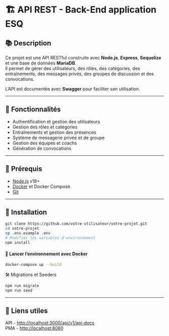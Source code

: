 # 🏗️ API REST - Back-End application ESQ

## 📚 Description

Ce projet est une API RESTful construite avec **Node.js**, **Express**, **Sequelize** et une base de données **MariaDB**.  
Il permet de gérer des utilisateurs, des rôles, des catégories, des entraînements, des messages privés, des groupes de discussion et des convocations.

L’API est documentée avec **Swagger** pour faciliter son utilisation.

---

## 🚀 Fonctionnalités

- Authentification et gestion des utilisateurs
- Gestion des rôles et catégories
- Entraînements et gestion des présences
- Système de messagerie privée et de groupe
- Gestion des équipes et coachs
- Génération de convocations

---

## 🧱 Prérequis

- [Node.js](https://nodejs.org/) v18+
- [Docker](https://www.docker.com/) et Docker Compose
- [Git](https://git-scm.com/)

---

## 🔧 Installation

```bash
git clone https://github.com/votre-utilisateur/votre-projet.git
cd votre-projet
cp .env.example .env
# Modifier les variables d'environnement
npm install
```

#### 🐳 Lancer l’environnement avec Docker

```bash
docker-compose up --build
```

🛠️ Migrations et Seeders
```bash
npm run migrate
npm run seed
```

---

## 📖 Liens utiles

API - [http://localhost:3000/api/v1/api-docs](http://localhost:3000/api/v1/api-docs) \
PMA - [http://localhost:8080](http://localhost:8080)
